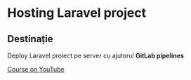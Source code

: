 # Hosting Laravel project

## Destinație
Deploy Laravel proiect pe server cu ajutorul **GitLab pipelines**

[Course on YouTube](https://www.youtube.com/watch?v=faoYjrui-FA&list=PLd2_Os8Cj3t8foG_gKb31q7xnAtaOCFBw&index=1)

